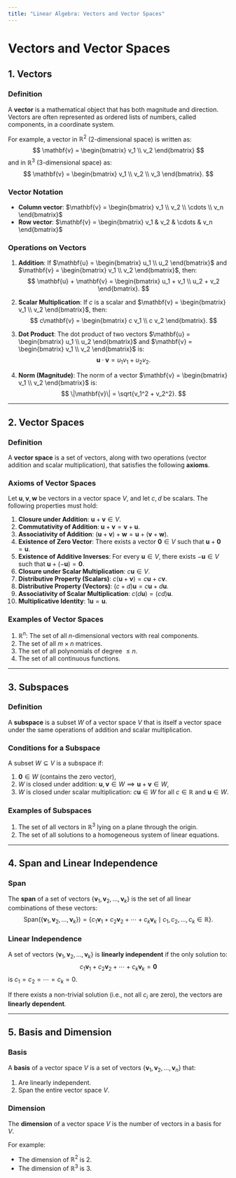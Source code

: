 ```yaml
---
title: "Linear Algebra: Vectors and Vector Spaces"
---
```

# **Vectors and Vector Spaces**

## **1. Vectors**

### **Definition**
A **vector** is a mathematical object that has both magnitude and direction. Vectors are often represented as ordered lists of numbers, called components, in a coordinate system.

For example, a vector in $\mathbb{R}^2$ (2-dimensional space) is written as:
$$
\mathbf{v} = \begin{bmatrix} v_1 \\ v_2 \end{bmatrix}
$$
and in $\mathbb{R}^3$ (3-dimensional space) as:
$$
\mathbf{v} = \begin{bmatrix} v_1 \\ v_2 \\ v_3 \end{bmatrix}.
$$

### **Vector Notation**
- **Column vector**: $\mathbf{v} = \begin{bmatrix} v_1 \\ v_2 \\ \cdots \\ v_n \end{bmatrix}$
- **Row vector**: $\mathbf{v} = \begin{bmatrix} v_1 & v_2 & \cdots & v_n \end{bmatrix}$

### **Operations on Vectors**
1. **Addition**: If $\mathbf{u} = \begin{bmatrix} u_1 \\ u_2 \end{bmatrix}$ and $\mathbf{v} = \begin{bmatrix} v_1 \\ v_2 \end{bmatrix}$, then:
   $$
   \mathbf{u} + \mathbf{v} = \begin{bmatrix} u_1 + v_1 \\ u_2 + v_2 \end{bmatrix}.
   $$

2. **Scalar Multiplication**: If $c$ is a scalar and $\mathbf{v} = \begin{bmatrix} v_1 \\ v_2 \end{bmatrix}$, then:
   $$
   c\mathbf{v} = \begin{bmatrix} c v_1 \\ c v_2 \end{bmatrix}.
   $$

3. **Dot Product**: The dot product of two vectors $\mathbf{u} = \begin{bmatrix} u_1 \\ u_2 \end{bmatrix}$ and $\mathbf{v} = \begin{bmatrix} v_1 \\ v_2 \end{bmatrix}$ is:
   $$
   \mathbf{u} \cdot \mathbf{v} = u_1 v_1 + u_2 v_2.
   $$

4. **Norm (Magnitude)**: The norm of a vector $\mathbf{v} = \begin{bmatrix} v_1 \\ v_2 \end{bmatrix}$ is:
   $$
   \|\mathbf{v}\| = \sqrt{v_1^2 + v_2^2}.
   $$

---

## **2. Vector Spaces**

### **Definition**
A **vector space** is a set of vectors, along with two operations (vector addition and scalar multiplication), that satisfies the following **axioms**.

### **Axioms of Vector Spaces**
Let $\mathbf{u}, \mathbf{v}, \mathbf{w}$ be vectors in a vector space $V$, and let $c, d$ be scalars. The following properties must hold:

1. **Closure under Addition**: $\mathbf{u} + \mathbf{v} \in V$.
2. **Commutativity of Addition**: $\mathbf{u} + \mathbf{v} = \mathbf{v} + \mathbf{u}$.
3. **Associativity of Addition**: $(\mathbf{u} + \mathbf{v}) + \mathbf{w} = \mathbf{u} + (\mathbf{v} + \mathbf{w})$.
4. **Existence of Zero Vector**: There exists a vector $\mathbf{0} \in V$ such that $\mathbf{u} + \mathbf{0} = \mathbf{u}$.
5. **Existence of Additive Inverses**: For every $\mathbf{u} \in V$, there exists $-\mathbf{u} \in V$ such that $\mathbf{u} + (-\mathbf{u}) = \mathbf{0}$.
6. **Closure under Scalar Multiplication**: $c\mathbf{u} \in V$.
7. **Distributive Property (Scalars)**: $c(\mathbf{u} + \mathbf{v}) = c\mathbf{u} + c\mathbf{v}$.
8. **Distributive Property (Vectors)**: $(c + d)\mathbf{u} = c\mathbf{u} + d\mathbf{u}$.
9. **Associativity of Scalar Multiplication**: $c(d\mathbf{u}) = (cd)\mathbf{u}$.
10. **Multiplicative Identity**: $1\mathbf{u} = \mathbf{u}$.

### **Examples of Vector Spaces**
1. $\mathbb{R}^n$: The set of all $n$-dimensional vectors with real components.
2. The set of all $m \times n$ matrices.
3. The set of all polynomials of degree $\leq n$.
4. The set of all continuous functions.

---

## **3. Subspaces**

### **Definition**
A **subspace** is a subset $W$ of a vector space $V$ that is itself a vector space under the same operations of addition and scalar multiplication.

### **Conditions for a Subspace**
A subset $W \subseteq V$ is a subspace if:
1. $\mathbf{0} \in W$ (contains the zero vector),
2. $W$ is closed under addition: $\mathbf{u}, \mathbf{v} \in W \implies \mathbf{u} + \mathbf{v} \in W$,
3. $W$ is closed under scalar multiplication: $c\mathbf{u} \in W$ for all $c \in \mathbb{R}$ and $\mathbf{u} \in W$.

### **Examples of Subspaces**
1. The set of all vectors in $\mathbb{R}^3$ lying on a plane through the origin.
2. The set of all solutions to a homogeneous system of linear equations.

---

## **4. Span and Linear Independence**

### **Span**
The **span** of a set of vectors $\{\mathbf{v}_1, \mathbf{v}_2, \dots, \mathbf{v}_k\}$ is the set of all linear combinations of these vectors:
$$
\text{Span}(\{\mathbf{v}_1, \mathbf{v}_2, \dots, \mathbf{v}_k\}) = \{c_1\mathbf{v}_1 + c_2\mathbf{v}_2 + \cdots + c_k\mathbf{v}_k \mid c_1, c_2, \dots, c_k \in \mathbb{R}\}.
$$

### **Linear Independence**
A set of vectors $\{\mathbf{v}_1, \mathbf{v}_2, \dots, \mathbf{v}_k\}$ is **linearly independent** if the only solution to:
$$
c_1\mathbf{v}_1 + c_2\mathbf{v}_2 + \cdots + c_k\mathbf{v}_k = \mathbf{0}
$$
is $c_1 = c_2 = \cdots = c_k = 0$.

If there exists a non-trivial solution (i.e., not all $c_i$ are zero), the vectors are **linearly dependent**.

---

## **5. Basis and Dimension**

### **Basis**
A **basis** of a vector space $V$ is a set of vectors $\{\mathbf{v}_1, \mathbf{v}_2, \dots, \mathbf{v}_n\}$ that:
1. Are linearly independent.
2. Span the entire vector space $V$.

### **Dimension**
The **dimension** of a vector space $V$ is the number of vectors in a basis for $V$.

For example:
- The dimension of $\mathbb{R}^2$ is $2$.
- The dimension of $\mathbb{R}^3$ is $3$.
